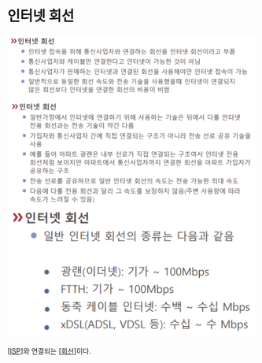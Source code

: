 # 인터넷 회선

![인터넷 회선 자료](../attachments/2022-09-15-17-11-56.png)

[[ISP]]와 연결되는 [[회선]]이다.

[//begin]: # "Autogenerated link references for markdown compatibility"
[ISP]: ISP "ISP"
[회선]: 회선 "회선"
[//end]: # "Autogenerated link references"